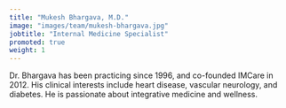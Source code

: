 ```yaml
---
title: "Mukesh Bhargava, M.D."
image: "images/team/mukesh-bhargava.jpg"
jobtitle: "Internal Medicine Specialist"
promoted: true
weight: 1
---
```


Dr. Bhargava has been practicing since 1996, and co-founded IMCare in 2012. His clinical interests include heart disease, vascular neurology, and diabetes. He is passionate about integrative medicine and wellness.